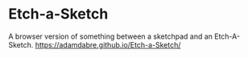 # Etch-a-Sketch
A browser version of something between a sketchpad and an Etch-A-Sketch.
https://adamdabre.github.io/Etch-a-Sketch/